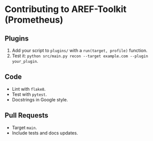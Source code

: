# Contributing to AREF-Toolkit (Prometheus)

## Plugins
1. Add your script to `plugins/` with a `run(target, profile)` function.
2. Test it: `python src/main.py recon --target example.com --plugin your_plugin`.

## Code
- Lint with `flake8`.
- Test with `pytest`.
- Docstrings in Google style.

## Pull Requests
- Target `main`.
- Include tests and docs updates.

